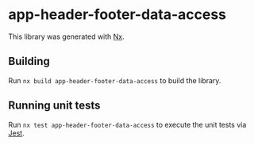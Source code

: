 # app-header-footer-data-access

This library was generated with [Nx](https://nx.dev).

## Building

Run `nx build app-header-footer-data-access` to build the library.

## Running unit tests

Run `nx test app-header-footer-data-access` to execute the unit tests via [Jest](https://jestjs.io).

